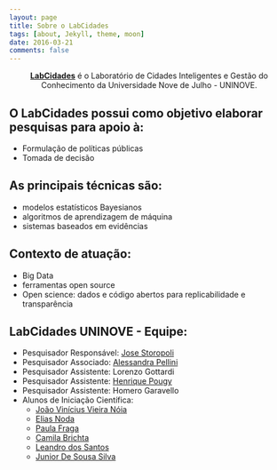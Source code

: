 ```yaml
---
layout: page
title: Sobre o LabCidades
tags: [about, Jekyll, theme, moon]
date: 2016-03-21
comments: false
---
```

    
<center><a href="https://github.com/LabCidades"><b>LabCidades</b></a> é o Laboratório de Cidades Inteligentes e Gestão do Conhecimento da Universidade Nove de Julho - UNINOVE.</center>

## O LabCidades possui como objetivo elaborar pesquisas para apoio à:
* Formulação de políticas públicas
* Tomada de decisão

## As principais técnicas são:
* modelos estatísticos Bayesianos
* algoritmos de aprendizagem de máquina
* sistemas baseados em evidências

## Contexto de atuação:
* Big Data
* ferramentas open source
* Open science: dados e código abertos para replicabilidade e transparência

## LabCidades UNINOVE - Equipe:
* Pesquisador Responsável: [Jose Storopoli](https://github.com/storopoli)
* Pesquisador Associado: [Alessandra Pellini](https://github.com/acgpellini)
* Pesquisador Assistente: Lorenzo Gottardi
* Pesquisador Assistente: [Henrique Pougy](https://github.com/h-pgy)
* Pesquisador Assistente: Homero Garavello
* Alunos de Iniciação Científica:
    * [João Vinícius Vieira Nóia](https://github.com/vinivieiran)
    * [Elias Noda](https://github.com/Elias-Noda)
    * [Paula Fraga](https://github.com/Paula-Fraga)
    * [Camila Brichta](https://github.com/camibrichta)
    * [Leandro dos Santos](https://github.com/leandrors91)
    * [Junior De Sousa Silva](https://github.com/juniorghostinthewires)
